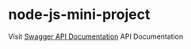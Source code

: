 # node-js-mini-project

Visit [Swagger API Documentation](https://app.swaggerhub.com/apis-docs/ABHISHEKSHARMA_3/task_managemet/1.0.0#/) API Documentation
